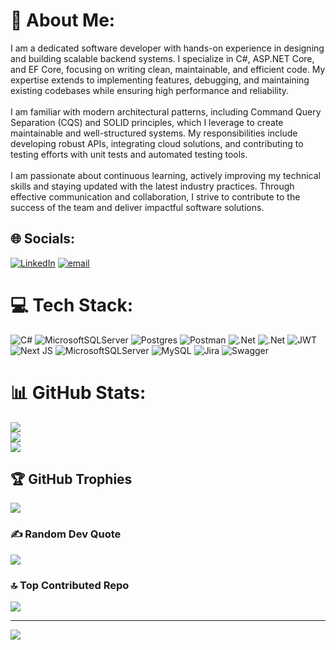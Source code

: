 # 💫 About Me:
I am a dedicated software developer with hands-on experience in designing and building scalable backend systems. I specialize in C#, ASP.NET Core, and EF Core, focusing on writing clean, maintainable, and efficient code. My expertise extends to implementing features, debugging, and maintaining existing codebases while ensuring high performance and reliability.<br><br>I am familiar with modern architectural patterns, including Command Query Separation (CQS) and SOLID principles, which I leverage to create maintainable and well-structured systems. My responsibilities include developing robust APIs, integrating cloud solutions, and contributing to testing efforts with unit tests and automated testing tools.<br><br>I am passionate about continuous learning, actively improving my technical skills and staying updated with the latest industry practices. Through effective communication and collaboration, I strive to contribute to the success of the team and deliver impactful software solutions.


## 🌐 Socials:
[![LinkedIn](https://img.shields.io/badge/LinkedIn-%230077B5.svg?logo=linkedin&logoColor=white)](https://linkedin.com/in/https://www.linkedin.com/in/roman-ozirskyi-75936a2b4/) [![email](https://img.shields.io/badge/Email-D14836?logo=gmail&logoColor=white)](mailto:ozirskyiroman@gmail.com) 

# 💻 Tech Stack:
![C#](https://img.shields.io/badge/c%23-%23239120.svg?style=for-the-badge&logo=csharp&logoColor=white) ![MicrosoftSQLServer](https://img.shields.io/badge/Microsoft%20SQL%20Server-CC2927?style=for-the-badge&logo=microsoft%20sql%20server&logoColor=white) ![Postgres](https://img.shields.io/badge/postgres-%23316192.svg?style=for-the-badge&logo=postgresql&logoColor=white) ![Postman](https://img.shields.io/badge/Postman-FF6C37?style=for-the-badge&logo=postman&logoColor=white) ![.Net](https://img.shields.io/badge/.NET-5C2D91?style=for-the-badge&logo=.net&logoColor=white) ![.Net](https://img.shields.io/badge/.NET-5C2D91?style=for-the-badge&logo=.net&logoColor=white) ![JWT](https://img.shields.io/badge/JWT-black?style=for-the-badge&logo=JSON%20web%20tokens) ![Next JS](https://img.shields.io/badge/Next-black?style=for-the-badge&logo=next.js&logoColor=white) ![MicrosoftSQLServer](https://img.shields.io/badge/Microsoft%20SQL%20Server-CC2927?style=for-the-badge&logo=microsoft%20sql%20server&logoColor=white) ![MySQL](https://img.shields.io/badge/mysql-4479A1.svg?style=for-the-badge&logo=mysql&logoColor=white) ![Jira](https://img.shields.io/badge/jira-%230A0FFF.svg?style=for-the-badge&logo=jira&logoColor=white) ![Swagger](https://img.shields.io/badge/-Swagger-%23Clojure?style=for-the-badge&logo=swagger&logoColor=white)
# 📊 GitHub Stats:
![](https://github-readme-stats.vercel.app/api?username=MaikyOzr&theme=dark&hide_border=false&include_all_commits=false&count_private=false)<br/>
![](https://github-readme-streak-stats.herokuapp.com/?user=MaikyOzr&theme=dark&hide_border=false)<br/>
![](https://github-readme-stats.vercel.app/api/top-langs/?username=MaikyOzr&theme=dark&hide_border=false&include_all_commits=false&count_private=false&layout=compact)

## 🏆 GitHub Trophies
![](https://github-profile-trophy.vercel.app/?username=MaikyOzr&theme=radical&no-frame=false&no-bg=true&margin-w=4)

### ✍️ Random Dev Quote
![](https://quotes-github-readme.vercel.app/api?type=horizontal&theme=radical)

### 🔝 Top Contributed Repo
![](https://github-contributor-stats.vercel.app/api?username=MaikyOzr&limit=5&theme=dark&combine_all_yearly_contributions=true)

---
[![](https://visitcount.itsvg.in/api?id=MaikyOzr&icon=0&color=0)](https://visitcount.itsvg.in)

<!-- Proudly created with GPRM ( https://gprm.itsvg.in ) -->